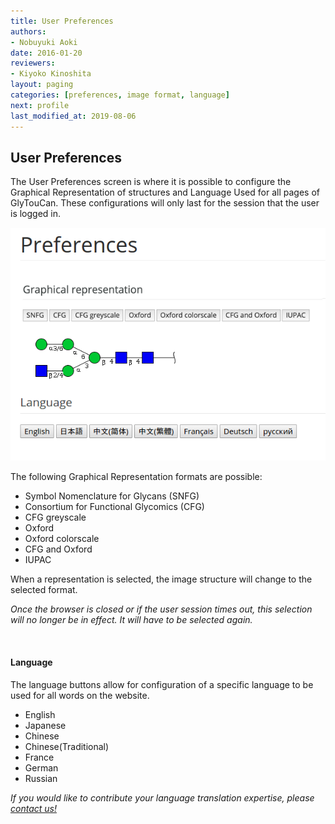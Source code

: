 ```yaml
---
title: User Preferences
authors:
- Nobuyuki Aoki
date: 2016-01-20
reviewers:
- Kiyoko Kinoshita
layout: paging
categories: [preferences, image format, language]
next: profile
last_modified_at: 2019-08-06
---
```


User Preferences
------------
  The User Preferences screen is where it is possible to configure the Graphical Representation of structures and Language Used for all pages of GlyTouCan.  These configurations will only last for the session that the user is logged in.

![User Preferences](/images/manual/preferences-detail.png)  

The following Graphical Representation formats are possible:

  * Symbol Nomenclature for Glycans (SNFG)
  * Consortium for Functional Glycomics (CFG)
  * CFG greyscale
  * Oxford
  * Oxford colorscale
  * CFG and Oxford
  * IUPAC

When a representation is selected, the image structure will change to the selected format.

*Once the browser is closed or if the user session times out, this selection will no longer be in effect.  It will have to be selected again.*

<br>

#### Language

The language buttons allow for configuration of a specific language to be used for all words on the website.

  * English
  * Japanese
  * Chinese
  * Chinese(Traditional)
  * France
  * German
  * Russian

*If you would like to contribute your language translation expertise, please [contact us!](mailto:support@glytoucan.org)*

<br>

<div id='discourse-comments'></div>

<script type="text/javascript">
  DiscourseEmbed = { discourseUrl: 'http://test.discourse.glytoucan.org/',
                     discourseEmbedUrl: 'http://code.glytoucan.org/manual/preferences/' };

  (function() {
    var d = document.createElement('script'); d.type = 'text/javascript'; d.async = true;
    d.src = DiscourseEmbed.discourseUrl + 'javascripts/embed.js';
    (document.getElementsByTagName('head')[0] || document.getElementsByTagName('body')[0]).appendChild(d);
  })();
</script>


<br>

<br>

